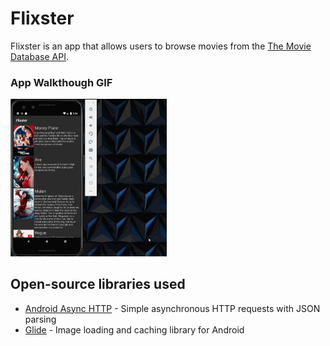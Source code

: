 # Flixster
Flixster is an app that allows users to browse movies from the [The Movie Database API](http://docs.themoviedb.apiary.io/#).


### App Walkthough GIF

<img src="walkthroughPt2.gif" width=250><br>


## Open-source libraries used
- [Android Async HTTP](https://github.com/codepath/CPAsyncHttpClient) - Simple asynchronous HTTP requests with JSON parsing
- [Glide](https://github.com/bumptech/glide) - Image loading and caching library for Android
